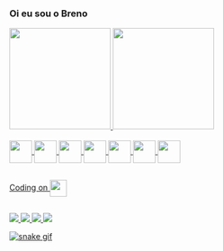 ### Oi eu sou o Breno

<!--
**Brenomb/Brenomb** is a ✨ _special_ ✨ repository because its `README.md` (this file) appears on your GitHub profile.

Here are some ideas to get you started:

- 🔭 I’m currently working on ...
- 🌱 I’m currently learning ...
- 👯 I’m looking to collaborate on ...
- 🤔 I’m looking for help with ...
- 💬 Ask me about ...
- 📫 How to reach me: ...
- 😄 Pronouns: ...
- ⚡ Fun fact: ...
-->

<div>
  <a href="https://github.com/Brenomb">
  <img height="180em" src="https://github-readme-stats.vercel.app/api?username=Brenomb&show_icons=true&theme=radical&include_all_commits=false">
  <img height="180em" src="https://github-readme-stats.vercel.app/api/top-langs/?username=Brenomb&layout=compact&langs_count=16&theme=radical">
</div>
  
<div>
    <br/>
    <img align="center" height="40" width="40" src="https://cdn.jsdelivr.net/gh/devicons/devicon/icons/python/python-original.svg" />
    <img align="center" height="40" width="40" src="https://cdn.jsdelivr.net/gh/devicons/devicon/icons/java/java-original.svg" />
    <img align="center" height="40" width="40" src="https://cdn.jsdelivr.net/gh/devicons/devicon/icons/csharp/csharp-original.svg" />
    <img align="center" height="40" width="40" src="https://cdn.jsdelivr.net/gh/devicons/devicon/icons/vuejs/vuejs-original.svg" />
    <img align="center" height="40" width="40" src="https://cdn.jsdelivr.net/gh/devicons/devicon/icons/apple/apple-original.svg" />
    <img align="center" height="40" width="40" src="https://cdn.jsdelivr.net/gh/devicons/devicon/icons/swift/swift-plain.svg" />
    <img align="center" height="40" width="40" src="https://cdn.jsdelivr.net/gh/devicons/devicon/icons/unity/unity-original.svg" />
 </div>

##
  
  Coding on <img align="center" height="30" width="30" src="https://cdn.jsdelivr.net/gh/devicons/devicon/icons/apple/apple-original.svg" />
  
##
  
<div>
  <a href="https://discord.com/users/454635267891134474"/><img target="_blank" src="https://img.shields.io/badge/Discord-7289DA?style=for-the-badge&logo=discord&logoColor=white" />
  <a href="https://steamcommunity.com/id/brenomb04/"/><img target="_blank" src="https://img.shields.io/badge/Steam-000000?style=for-the-badge&logo=steam&logoColor=white" />  
  <a href="mailto:brenomaistrobr@gmail.com.com"/><img target="_blank" src="https://img.shields.io/badge/Gmail-D14836?style=for-the-badge&logo=gmail&logoColor=white" />    
  <a href="https://www.linkedin.com/in/breno-maistro/"/><img target="_blank" src= "https://img.shields.io/badge/LinkedIn-0077B5?style=for-the-badge&logo=linkedin&logoColor=white" />
  
</div>

    
 ![snake gif](https://github.com/Brenomb/Brenomb/blob/output/github-contribution-grid-snake.svg)
